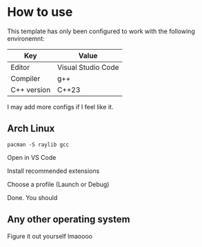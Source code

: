 # How to use

This template has only been configured to work with the following environemnt:

| Key         | Value              |
|-------------|--------------------|
| Editor      | Visual Studio Code |
| Compiler    | g++                |
| C++ version | C++23              |

I may add more configs if I feel like it.

## Arch Linux

```
pacman -S raylib gcc
```

Open in VS Code

Install recommended extensions

Choose a profile (Launch or Debug)

Done. You should 

## Any other operating system

Figure it out yourself lmaoooo
